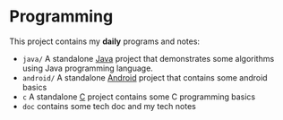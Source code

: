 Programming
=====================================
This project contains my **daily** programs and notes:  
* `java/` A standalone [Java](http://en.wikipedia.org/wiki/Java_language) project that demonstrates some algorithms using Java programming language.  
* `android/` A standalone [Android](http://en.wikipedia.org/wiki/Android_\(operating_system\)) project that contains some android basics  
* `c` A standalone [C](http://en.wikipedia.org/wiki/C_\(programming_language\)) project contains some C programming basics  
* `doc` contains some tech doc and my tech notes
